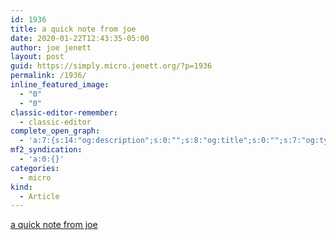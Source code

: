 ```yaml
---
id: 1936
title: a quick note from joe
date: 2020-01-22T12:43:35-05:00
author: joe jenett
layout: post
guid: https://simply.micro.jenett.org/?p=1936
permalink: /1936/
inline_featured_image:
  - "0"
  - "0"
classic-editor-remember:
  - classic-editor
complete_open_graph:
  - 'a:7:{s:14:"og:description";s:0:"";s:8:"og:title";s:0:"";s:7:"og:type";s:0:"";s:12:"twitter:card";s:7:"summary";s:15:"twitter:creator";s:0:"";s:19:"twitter:description";s:0:"";s:8:"og:image";s:0:"";}'
mf2_syndication:
  - 'a:0:{}'
categories:
  - micro
kind:
  - Article
---
```

[a quick note from joe](https://simply.personal.jenett.org/a-quick-note-from-joe/ "a quick note from joe")